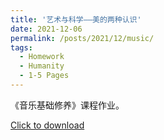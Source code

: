 ```yaml
---
title: '艺术与科学——美的两种认识'
date: 2021-12-06
permalink: /posts/2021/12/music/
tags:
  - Homework
  - Humanity
  - 1-5 Pages
---
```


《音乐基础修养》课程作业。

[Click to download](/files/hw/music.pdf)

